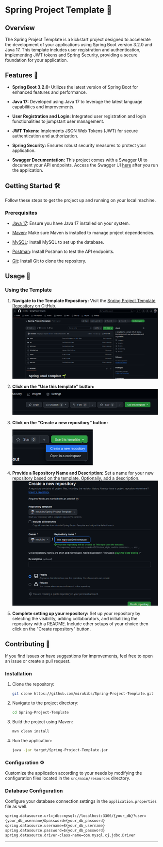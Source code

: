# Spring Project Template 🌱

## Overview

The Spring Project Template is a kickstart project designed to accelerate the development of your applications using Spring Boot version 3.2.0 and Java 17. This template includes user registration and authentication, implementing JWT tokens and Spring Security, providing a secure foundation for your application.

## Features 🚀

- **Spring Boot 3.2.0:** Utilizes the latest version of Spring Boot for enhanced features and performance.

- **Java 17:** Developed using Java 17 to leverage the latest language capabilities and improvements.

- **User Registration and Login:** Integrated user registration and login functionalities to jumpstart user management.

- **JWT Tokens:** Implements JSON Web Tokens (JWT) for secure authentication and authorization.

- **Spring Security:** Ensures robust security measures to protect your application.

- **Swagger Documentation:** This project comes with a Swagger UI to document your API endpoints. Access the Swagger UI [here](http://localhost:8080/swagger-ui.html) after you run the application.

## Getting Started 🛠️

Follow these steps to get the project up and running on your local machine.

### Prerequisites

- [Java 17](https://openjdk.java.net/projects/jdk/17/): Ensure you have Java 17 installed on your system.

- [Maven](https://maven.apache.org/): Make sure Maven is installed to manage project dependencies.

- [MySQL](https://www.mysql.com/): Install MySQL to set up the database.

- [Postman](https://www.postman.com/): Install Postman to test the API endpoints.

- [Git](https://git-scm.com/): Install Git to clone the repository.

## Usage 🚦

### Using the Template

1.  **Navigate to the Template Repository:**
    Visit the [Spring Project Template Repository](https://github.com/mirukibs/Spring-Project-Template) on GitHub.
    ![Screenshot from 2024-01-05 14-14-29.png](assets%2FScreenshot%20from%202024-01-05%2014-14-29.png)

2.  **Click on the "Use this template" button:**
    ![Screenshot from 2024-01-05 14-14-51.png](assets%2FScreenshot%20from%202024-01-05%2014-14-51.png)

3. **Click on the "Create a new repository" button:**

    ![Screenshot from 2024-01-05 14-15-28.png](assets%2FScreenshot%20from%202024-01-05%2014-15-28.png)

4. **Provide a Repository Name and Description:**
    Set a name for your new repository based on the template. Optionally, add a description.
    ![Screenshot from 2024-01-05 14-16-41.png](assets%2FScreenshot%20from%202024-01-05%2014-16-41.png)

5. **Complete setting up your repository:**
    Set up your repository by selecting the visibility, adding collaborators, and initializing the repository with a README. Include other setups of your choice then click on the "Create repository" button.

## Contributing 🤝

If you find issues or have suggestions for improvements, feel free to open an issue or create a pull request.

### Installation

1. Clone the repository:

   ```bash
   git clone https://github.com/mirukibs/Spring-Project-Template.git
   ```

2. Navigate to the project directory:

   ```bash
   cd Spring-Project-Template
   ```

3. Build the project using Maven:

   ```bash
   mvn clean install
   ```

4. Run the application:

   ```bash
   java -jar target/Spring-Project-Template.jar
   ```

### Configuration ⚙️

Customize the application according to your needs by modifying the configuration files located in the `src/main/resources` directory.

### Database Configuration

Configure your database connection settings in the `application.properties` file as well.

```properties
spring.datasource.url=jdbc:mysql://localhost:3306/{your_db}?user={your_db_username}&password={your_db_password}
spring.datasource.username=${your_db_username}
spring.datasource.password=${your_db_password}
spring.datasource.driver-class-name=com.mysql.cj.jdbc.Driver
```

---
